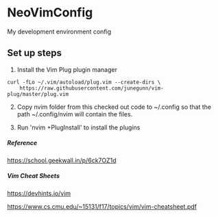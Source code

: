 # NeoVimConfig
My development environment config

## Set up steps

1. Install the Vim Plug plugin manager

``` shell
curl -fLo ~/.vim/autoload/plug.vim --create-dirs \
    https://raw.githubusercontent.com/junegunn/vim-plug/master/plug.vim

```

2. Copy nvim folder from this checked out code to ~/.config so that the path ~/.config/nvim will contain the files.

3. Run 'nvim +PlugInstall' to install the plugins


##### Reference

https://school.geekwall.in/p/6ck7OZ1d

##### Vim Cheat Sheets

https://devhints.io/vim

https://www.cs.cmu.edu/~15131/f17/topics/vim/vim-cheatsheet.pdf

